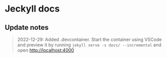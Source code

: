 # Jeckyll docs

## Update notes

> 2022-12-29: Added .devcontainer. Start the container using VSCode and preview it by running `jekyll serve -s docs/ --incremental` and open <http://localhost:4000>
